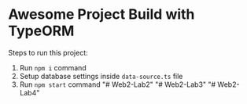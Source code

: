 # Awesome Project Build with TypeORM

Steps to run this project:

1. Run `npm i` command
2. Setup database settings inside `data-source.ts` file
3. Run `npm start` command
"# Web2-Lab2" 
"# Web2-Lab3" 
"# Web2-Lab4" 

